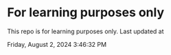 # For learning purposes only
This repo is for learning purposes only.
Last updated at

Friday, August 2, 2024 3:46:32 PM

